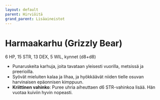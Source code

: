 ```yaml
---
layout: default
parent: Hirviöitä
grand_parent: Lisäaineistot
---
```


# Harmaakarhu (Grizzly Bear)

6 HP, 15 STR, 13 DEX, 5 WIL, kynnet (d8+d8)

- Punaruskeita karhuja, joita tavataan yleisesti vuorilla, metsissä ja preerioilla.
- Syövät mieluiten kalaa ja lihaa, ja hyökkäävät niiden tielle osuvan harvinaisen epäonnisen kimppuun.
- **Kriittinen vahinko**: Puree uhria aiheuttaen d6 STR-vahinkoa lisää. Hän vuotaa kuiviin hyvin nopeasti.